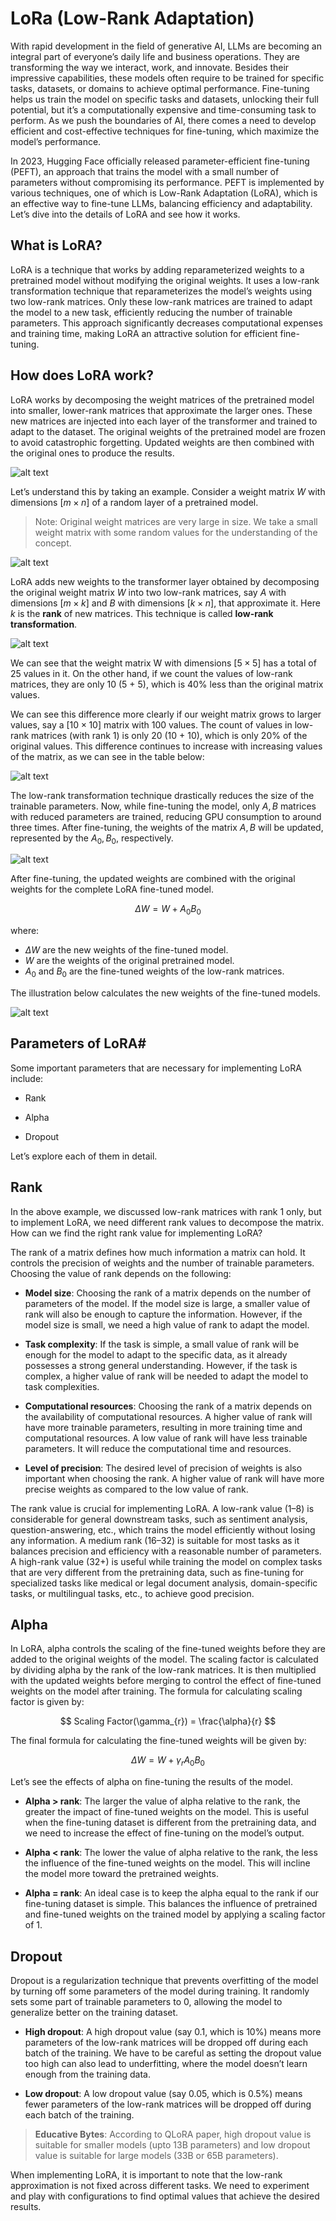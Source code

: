 # LoRa (Low-Rank Adaptation)

With rapid development in the field of generative AI, LLMs are becoming an integral part of everyone’s daily life and business operations. They are transforming the way we interact, work, and innovate. Besides their impressive capabilities, these models often require to be trained for specific tasks, datasets, or domains to achieve optimal performance. Fine-tuning helps us train the model on specific tasks and datasets, unlocking their full potential, but it’s a computationally expensive and time-consuming task to perform. As we push the boundaries of AI, there comes a need to develop efficient and cost-effective techniques for fine-tuning, which maximize the model’s performance.

In 2023, Hugging Face officially released parameter-efficient fine-tuning (PEFT), an approach that trains the model with a small number of parameters without compromising its performance. PEFT is implemented by various techniques, one of which is Low-Rank Adaptation (LoRA), which is an effective way to fine-tune LLMs, balancing efficiency and adaptability. Let’s dive into the details of LoRA and see how it works.

## What is LoRA?

LoRA is a technique that works by adding reparameterized weights to a pretrained model without modifying the original weights. It uses a low-rank transformation technique that reparameterizes the model’s weights using two low-rank matrices. Only these low-rank matrices are trained to adapt the model to a new task, efficiently reducing the number of trainable parameters. This approach significantly decreases computational expenses and training time, making LoRA an attractive solution for efficient fine-tuning.

## How does LoRA work?

LoRA works by decomposing the weight matrices of the pretrained model into smaller, lower-rank matrices that approximate the larger ones. These new matrices are injected into each layer of the transformer and trained to adapt to the dataset. The original weights of the pretrained model are frozen to avoid catastrophic forgetting. Updated weights are then combined with the original ones to produce the results.

![alt text](images/LoRA_working.png)

Let’s understand this by taking an example. Consider a weight matrix 
$W$ with dimensions $[m \times n]$ of a random layer of a pretrained model.

> Note: Original weight matrices are very large in size. We take a small weight matrix with some random values for the understanding of the concept.

![alt text](images/matrix_weights.png)

LoRA adds new weights to the transformer layer obtained by decomposing the original weight matrix $W$ into two low-rank matrices, say $A$ with dimensions $[m \times k]$ and $B$ with dimensions $[k \times n]$, that approximate it. Here $k$ is the **rank** of new matrices. This technique is called **low-rank transformation**.


![alt text](images/k-rank.png)

We can see that the weight matrix W with dimensions $[5 \times 5]$ has a total of 25 values in it. On the other hand, if we count the values of low-rank matrices, they are only 10 (5 + 5), which is 40% less than the original matrix values.

We can see this difference more clearly if our weight matrix grows to larger values, say a $[10 \times 10]$ matrix with 100 values. The count of values in low-rank matrices (with rank 1) is only 20 (10 + 10), which is only 20% of the original values. This difference continues to increase with increasing values of the matrix, as we can see in the table below:

![alt text](images/tabella.png)

The low-rank transformation technique drastically reduces the size of the trainable parameters. Now, while fine-tuning the model, only $A, B$ matrices with reduced parameters are trained, reducing GPU consumption to around three times. After fine-tuning, the weights of the matrix $A, B$ will be updated, represented by the $A_{0}, B_{0}$, respectively.

![alt text](images/ft-weights.png)

After fine-tuning, the updated weights are combined with the original weights for the complete LoRA fine-tuned model.

$$\Delta W = W + A_{0}B_{0} $$

where:
- $\Delta W$ are the new weights of the fine-tuned model.
- $W$ are the weights of the original pretrained model.
- $A_{0}$ and $B_{0}$ are the fine-tuned weights of the low-rank matrices.

The illustration below calculates the new weights of the fine-tuned models.

![alt text](images/new-weights.png)


## Parameters of LoRA#
Some important parameters that are necessary for implementing LoRA include:

- Rank

- Alpha

- Dropout

Let’s explore each of them in detail.

## Rank

In the above example, we discussed low-rank matrices with rank 1 only, but to implement LoRA, we need different rank values to decompose the matrix. How can we find the right rank value for implementing LoRA?

The rank of a matrix defines how much information a matrix can hold. It controls the precision of weights and the number of trainable parameters. Choosing the value of rank depends on the following:

- **Model size**: Choosing the rank of a matrix depends on the number of parameters of the model. If the model size is large, a smaller value of rank will also be enough to capture the information. However, if the model size is small, we need a high value of rank to adapt the model.

- **Task complexity**: If the task is simple, a small value of rank will be enough for the model to adapt to the specific data, as it already possesses a strong general understanding. However, if the task is complex, a higher value of rank will be needed to adapt the model to task complexities.

- **Computational resources**: Choosing the rank of a matrix depends on the availability of computational resources. A higher value of rank will have more trainable parameters, resulting in more training time and computational resources. A low value of rank will have less trainable parameters. It will reduce the computational time and resources.

- **Level of precision**: The desired level of precision of weights is also important when choosing the rank. A higher value of rank will have more precise weights as compared to the low value of rank.

The rank value is crucial for implementing LoRA. A low-rank value (1–8) is considerable for general downstream tasks, such as sentiment analysis, question-answering, etc., which trains the model efficiently without losing any information. A medium rank (16–32) is suitable for most tasks as it balances precision and efficiency with a reasonable number of parameters. A high-rank value (32+) is useful while training the model on complex tasks that are very different from the pretraining data, such as fine-tuning for specialized tasks like medical or legal document analysis, domain-specific tasks, or multilingual tasks, etc., to achieve good precision.

## Alpha

In LoRA, alpha controls the scaling of the fine-tuned weights before they are added to the original weights of the model. The scaling factor is calculated by dividing alpha by the rank of the low-rank matrices. It is then multiplied with the updated weights before merging to control the effect of fine-tuned weights on the model after training. The formula for calculating scaling factor is given by:

$$
Scaling Factor(\gamma_{r}) = \frac{\alpha}{r}
$$

The final formula for calculating the fine-tuned weights will be given by:

$$
\Delta W = W + \gamma_{r}A_{0}B_{0}
$$

Let’s see the effects of alpha on fine-tuning the results of the model.

- **Alpha > rank**: The larger the value of alpha relative to the rank, the greater the impact of fine-tuned weights on the model. This is useful when the fine-tuning dataset is different from the pretraining data, and we need to increase the effect of fine-tuning on the model’s output.

- **Alpha < rank**: The lower the value of alpha relative to the rank, the less the influence of the fine-tuned weights on the model. This will incline the model more toward the pretrained weights.

- **Alpha = rank**: An ideal case is to keep the alpha equal to the rank if our fine-tuning dataset is simple. This balances the influence of pretrained and fine-tuned weights on the trained model by applying a scaling factor of 1.

## Dropout

Dropout is a regularization technique that prevents overfitting of the model by turning off some parameters of the model during training. It randomly sets some part of trainable parameters to 0, allowing the model to generalize better on the training dataset.

- **High dropout**: A high dropout value (say 0.1, which is 10%) means more parameters of the low-rank matrices will be dropped off during each batch of the training. We have to be careful as setting the dropout value too high can also lead to underfitting, where the model doesn’t learn enough from the training data.

- **Low dropout**: A low dropout value (say 0.05, which is 0.5%) means fewer parameters of the low-rank matrices will be dropped off during each batch of the training.

> **Educative Bytes**: According to QLoRA paper, high dropout value is suitable for smaller models (upto 13B parameters) and low dropout value is suitable for large models (33B or 65B parameters).

When implementing LoRA, it is important to note that the low-rank approximation is not fixed across different tasks. We need to experiment and play with configurations to find optimal values that achieve the desired results.